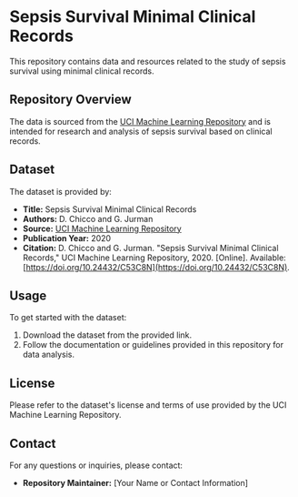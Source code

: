 # Sepsis Survival Minimal Clinical Records

This repository contains data and resources related to the study of sepsis survival using minimal clinical records.

## Repository Overview

The data is sourced from the [UCI Machine Learning Repository](https://archive.ics.uci.edu/dataset/827/sepsis+survival+minimal+clinical+records) and is intended for research and analysis of sepsis survival based on clinical records.

## Dataset

The dataset is provided by:

- **Title:** Sepsis Survival Minimal Clinical Records
- **Authors:** D. Chicco and G. Jurman
- **Source:** [UCI Machine Learning Repository](https://archive.ics.uci.edu/dataset/827/sepsis+survival+minimal+clinical+records)
- **Publication Year:** 2020
- **Citation:** D. Chicco and G. Jurman. "Sepsis Survival Minimal Clinical Records," UCI Machine Learning Repository, 2020. [Online]. Available: [https://doi.org/10.24432/C53C8N](https://doi.org/10.24432/C53C8N).

## Usage

To get started with the dataset:

1. Download the dataset from the provided link.
2. Follow the documentation or guidelines provided in this repository for data analysis.

## License

Please refer to the dataset's license and terms of use provided by the UCI Machine Learning Repository.

## Contact

For any questions or inquiries, please contact:

- **Repository Maintainer:** [Your Name or Contact Information]


